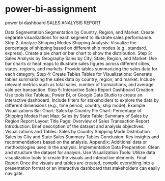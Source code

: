 # power-bi-assignment
power bi dashboard
SALES ANALYSIS REPORT

Data Segmentation
Segmentation by Country, Region, and Market:
Create separate visualizations for each segment to illustrate sales performance.
Step 2: Analyze Shipping Modes
Shipping Analysis:
Visualize the percentage of shipping based on different ship modes (e.g., standard, express).
Create a pie chart or bar chart to show the distribution.
Step 3: Sales Analysis by Geography
Sales by City, State, Region, and Market:
Use bar charts or heat maps to illustrate sales figures across different cities, states, regions, and markets.
Provide tables summarizing the sales data for each category.
Step 4: Create Tables
Tables for Visualizations:
Generate tables summarizing the sales data by country, region, and market.
Include relevant metrics such as total sales, number of transactions, and average sale per transaction.
Step 5: Interactive Sales Report
Dashboard Creation:
Use tools like Tableau, Power BI, or Google Data Studio to create an interactive dashboard.
Include filters for stakeholders to explore the data by different dimensions (e.g., time period, country, ship mode).
Example Visualizations
Bar Chart: Sales by Country
Pie Chart: Percentage of Shipping Modes
Heat Map: Sales by State
Table: Summary of Sales by Region
Report Layout
Title Page: Overview of Sales Transaction Report
Introduction: Brief description of the dataset and analysis objectives.
Visualizations and Tables:
Sales by Country
Shipping Mode Distribution
Sales by City and State
Sales Summary Tables
Conclusion: Key insights and recommendations based on the analysis.
Appendix: Additional data or methodologies used in the analysis.
Implementation
Data Preparation: Clean and structure the dataset for analysis.
Use Visualization Tools: Utilize data visualization tools to create the visuals and interactive elements.
Final Report
Once the visuals and tables are created, compile everything into a presentation format or an interactive dashboard that stakeholders can easily navigate.

